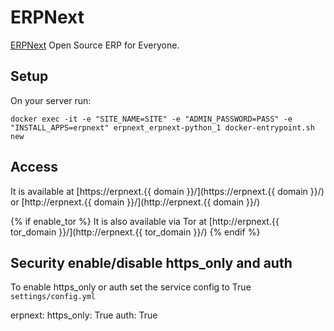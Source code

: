 # ERPNext

[ERPNext](https://github.com/frappe/frappe_docker) Open Source ERP for Everyone.

## Setup

On your server run:
```
docker exec -it -e "SITE_NAME=SITE" -e "ADMIN_PASSWORD=PASS" -e "INSTALL_APPS=erpnext" erpnext_erpnext-python_1 docker-entrypoint.sh new
```

## Access

It is available at [https://erpnext.{{ domain }}/](https://erpnext.{{ domain }}/) or [http://erpnext.{{ domain }}/](http://erpnext.{{ domain }}/)

{% if enable_tor %}
It is also available via Tor at [http://erpnext.{{ tor_domain }}/](http://erpnext.{{ tor_domain }}/)
{% endif %}

## Security enable/disable https_only and auth

To enable https_only or auth set the service config to True
`settings/config.yml`

erpnext:
  https_only: True
  auth: True